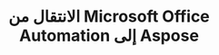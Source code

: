 ﻿---
title: الانتقال من Microsoft Office Automation إلى Aspose
type: docs
weight: 70
url: /ar/net/migration-from-microsoft-office-automation-to-aspose/
---
